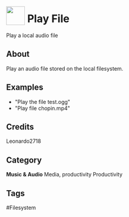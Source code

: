# <img src="https://raw.githack.com/FortAwesome/Font-Awesome/master/svgs/solid/caret-square-right.svg" card_color="#FEE255" width="50" height="50" style="vertical-align:bottom"/> Play File
Play a local audio file

## About
Play an audio file stored on the local filesystem.

## Examples
* "Play the file test.ogg"
* "Play file chopin.mp4"

## Credits
Leonardo2718

## Category
**Music & Audio**
Media, productivity
Productivity

## Tags
#Filesystem

